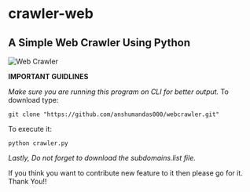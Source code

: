 # crawler-web
A Simple Web Crawler Using Python 
---

![Web Crawler](https://user-images.githubusercontent.com/49448018/68621539-09bbf400-04f6-11ea-9883-1809ee4d4369.jpg)


**IMPORTANT GUIDLINES**

_Make sure you are running this program on CLI for better output._
To download type:

```git clone "https://github.com/anshumandas000/webcrawler.git"```

To execute it:

```python crawler.py```


 _Lastly, Do not forget to download the subdomains.list file._
 
 
If you think you want to contribute new feature to it then please go for it.
Thank You!!
